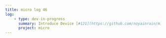 ```yaml
---
title: micro log 46
log:
    - type: dev-in-progress
      summary: Introduce Device [#121](https://github.com/noyainrain/micro/issues/121)
      project: micro
---
```

